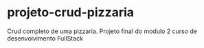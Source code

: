 # projeto-crud-pizzaria
Crud completo de uma pizzaria. Projeto final do modulo 2 curso de desenvolvimento FullStack
